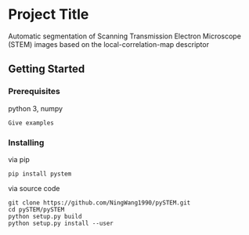 # Project Title

Automatic segmentation of Scanning Transmission Electron Microscope (STEM) images based on the local-correlation-map descriptor

## Getting Started

### Prerequisites
python 3, numpy

```
Give examples
```

### Installing
via pip
```
pip install pystem
```
via source code
```
git clone https://github.com/NingWang1990/pySTEM.git
cd pySTEM/pySTEM
python setup.py build
python setup.py install --user
```
